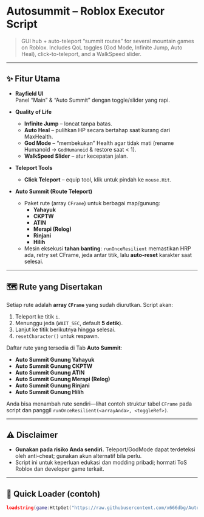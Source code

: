 # Autosummit – Roblox Executor Script

> GUI hub + auto-teleport “summit routes” for several mountain games on Roblox. Includes QoL toggles (God Mode, Infinite Jump, Auto Heal), click-to-teleport, and a WalkSpeed slider.

---

## ✨ Fitur Utama

- **Rayfield UI**  
  Panel “Main” & “Auto Summit” dengan toggle/slider yang rapi.

- **Quality of Life**
  - **Infinite Jump** – loncat tanpa batas.
  - **Auto Heal** – pulihkan HP secara bertahap saat kurang dari MaxHealth.
  - **God Mode** – “membekukan” Health agar tidak mati (rename Humanoid → `GodHumanoid` & restore saat < 1).
  - **WalkSpeed Slider** – atur kecepatan jalan.

- **Teleport Tools**
  - **Click Teleport** – equip tool, klik untuk pindah ke `mouse.Hit`.

- **Auto Summit (Route Teleport)**
  - Paket rute (array `CFrame`) untuk berbagai map/gunung:
    - **Yahayuk**
    - **CKPTW**
    - **ATIN**
    - **Merapi (Relog)**
    - **Rinjani**
    - **Hilih**
  - Mesin eksekusi **tahan banting**: `runOnceResilient` memastikan HRP ada, retry set CFrame, jeda antar titik, lalu **auto-reset** karakter saat selesai.

---

## 🗺️ Rute yang Disertakan

Setiap rute adalah **array `CFrame`** yang sudah diurutkan. Script akan:
1. Teleport ke titik `i`.
2. Menunggu jeda (`WAIT_SEC`, default **5 detik**).
3. Lanjut ke titik berikutnya hingga selesai.
4. `resetCharacter()` untuk respawn.

Daftar rute yang tersedia di Tab **Auto Summit**:
- **Auto Summit Gunung Yahayuk**
- **Auto Summit Gunung CKPTW**
- **Auto Summit Gunung ATIN**
- **Auto Summit Gunung Merapi (Relog)**
- **Auto Summit Gunung Rinjani**
- **Auto Summit Gunung Hilih**

Anda bisa menambah rute sendiri—lihat contoh struktur tabel `CFrame` pada script dan panggil `runOnceResilient(<arrayAnda>, <toggleRef>)`.

---

## ⚠️ Disclaimer

- **Gunakan pada risiko Anda sendiri.** Teleport/GodMode dapat terdeteksi oleh anti-cheat; gunakan akun alternatif bila perlu.
- Script ini untuk keperluan edukasi dan modding pribadi; hormati ToS Roblox dan developer game terkait.

---

## 🏁 Quick Loader (contoh)

```lua
loadstring(game:HttpGet("https://raw.githubusercontent.com/x666dbg/Auto-Summit/refs/heads/main/main.lua", true))()
```

